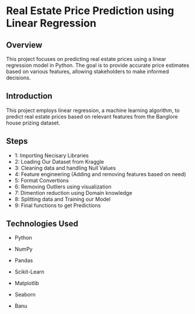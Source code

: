 # Real Estate Price Prediction using Linear Regression

## Overview

This project focuses on predicting real estate prices using a linear regression model in Python. The goal is to provide accurate price estimates based on various features, allowing stakeholders to make informed decisions.

## Introduction

This project employs linear regression, a machine learning algorithm, to predict real estate prices based on relevant features from the Banglore house prizing dataset.

## Steps

- 1: Importing Necisary Libraries
- 2: Loading Our Dataset from Kraggle
- 3: Cleaning data and handling Null Values
- 4: Feature engineering (Adding and removing features based on need)
- 5: Format Convertions
- 6: Removing Outliers using visualization
- 7: Dimention reduction using  Domain knowledge
- 8: Splitting data and Training our Model
- 9: Final functions to get Predictions

## Technologies Used

- Python
- NumPy
- Pandas
- Scikit-Learn
- Matplotlib
- Seaborn

- Banu 

